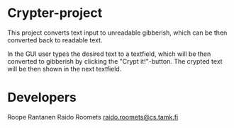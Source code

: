 Crypter-project
===============

This project converts text input to unreadable gibberish,
which can be then converted back to readable text.

In the GUI user types the desired text to a textfield, 
which will be then converted to gibberish by clicking 
the "Crypt it!"-button. The crypted text will be then 
shown in the next textfield.

Developers
==========

Roope Rantanen
Raido Roomets <raido.roomets@cs.tamk.fi>

